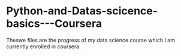 # Python-and-Datas-scicence-basics---Coursera

Theswe files are the progress of my data science course which I am currently enrolled in coursera. 
